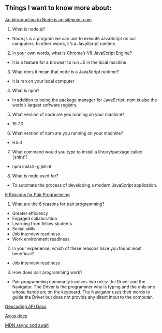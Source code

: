 ## Things I want to know more about:

[An Introduction to Node.js on sitepoint.com](https://www.sitepoint.com/an-introduction-to-node-js)

1. What is node.js?

- Node.js is a program we can use to execute JavaScript on our computers. In other words, it’s a JavaScript runtime.

2. In your own words, what is Chrome’s V8 JavaScript Engine?

- It is a feature for a browser to run JS in the local machine.

3. What does it mean that node is a JavaScript runtime?

- It is ran on your local computer

4. What is npm?

- In addition to being the package manager for JavaScript, npm is also the world’s largest software registry.

5. What version of node are you running on your machine?

- 19.7.0


6. What version of npm are you running on your machine?

- 9.5.0

7. What command would you type to install a library/package called ‘jshint’?

- npm install -g jshint

8. What is node used for?

- To automate the process of developing a modern JavaScript application.

[6 Reasons for Pair Programming](https://www.codefellows.org/blog/6-reasons-for-pair-programming/)

1. What are the 6 reasons for pair programming?

- Greater efficiency
- Engaged collaboration
- Learning from fellow students
- Social skills
- Job interview readiness
- Work environment readiness

2. In your experience, which of these reasons have you found most beneficial?

- Job interview readiness

3. How does pair programming work?

- Pair programming commonly involves two roles: the Driver and the Navigator. The Driver is the programmer who is typing and the only one whose hands are on the keyboard. The Navigator uses their words to guide the Driver but does not provide any direct input to the computer.

[Geocoding API Docs](https://locationiq.com/)

[Axios docs](https://www.npmjs.com/package/axios)

[MDN async and await](https://developer.mozilla.org/en-US/docs/Learn/JavaScript/Asynchronous/Async_await)

